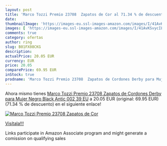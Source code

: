 ```yaml
---
layout: post
title: 'Marco Tozzi Premio 23708  Zapatos de Cor al 71.34 % de descuento'
date: 
thumbnailImage: 'https://images-eu.ssl-images-amazon.com/images/I/41AvKSvycIL._SL200_.jpg'
images: [ 'https://images-eu.ssl-images-amazon.com/images/I/41AvKSvycIL._SL200_.jpg' ]
comments: true
category: ofertas
author: ring
slug: B01FX08CKG
description:
actualPrice: 20.05 EUR
currency: EUR
price: 20.05
comparePrice: 69.95 EUR
inStock: true
prodname: 'Marco Tozzi Premio 23708  Zapatos de Cordones Derby para Mujer  Negro  Black Antic 002   39 EU'
---
```


Ahora mismo tienes [Marco Tozzi Premio 23708  Zapatos de Cordones Derby para Mujer  Negro  Black Antic 002   39 EU](https://www.amazon.es/dp/B01FX08CKG/?tag=tolees-21) a 20.05 EUR (original: 69.95 EUR) (71.34 %  de descuento) en el siguiente enlace!

[![Marco Tozzi Premio 23708  Zapatos de Cor](https://images-eu.ssl-images-amazon.com/images/I/41AvKSvycIL._SL200_.jpg)](https://www.amazon.es/dp/B01FX08CKG/?tag=tolees-21)

[Visítala!!!](https://www.amazon.es/dp/B01FX08CKG/?tag=tolees-21)

Links participate in Amazon Associate program and might generate a comission on qualifying sales
